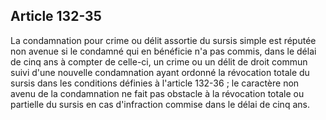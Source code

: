 Article 132-35
----
La condamnation pour crime ou délit assortie du sursis simple est réputée non
avenue si le condamné qui en bénéficie n'a pas commis, dans le délai de cinq ans
à compter de celle-ci, un crime ou un délit de droit commun suivi d'une nouvelle
condamnation ayant ordonné la révocation totale du sursis dans les conditions
définies à l'article 132-36 ; le caractère non avenu de la condamnation ne fait
pas obstacle à la révocation totale ou partielle du sursis en cas d'infraction
commise dans le délai de cinq ans.
